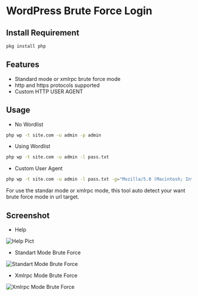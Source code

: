 # WordPress Brute Force Login

Install Requirement
-------------------
``` bash
pkg install php
```

Features
--------
* Standard mode or xmlrpc brute force mode
* http and https protocols supported
* Custom HTTP USER AGENT

Usage
-----
* No Wordlist
``` bash
php wp -t site.com -u admin -p admin
```
* Using Wordlist
``` bash
php wp -t site.com -u admin -l pass.txt
```
* Custom User Agent
``` bash
php wp -t site.com -u admin -l pass.txt -g="Mozilla/5.0 (Macintosh; Intel Mac OS X 10_15_3) AppleWebKit/605.1.15 (KHTML, like Gecko) Version/13.0.5 Safari/605.1.15"
```
For use the standar mode or xmlrpc mode, this tool auto detect your want brute force mode in url target.

Screenshot
----------
* Help

![Help Pict](https://images2.imgbox.com/fa/71/vs1tiOtZ_o.png)

* Standart Mode Brute Force

![Standart Mode Brute Force](https://images2.imgbox.com/cd/65/1FDcQayq_o.png)

* Xmlrpc Mode Brute Force

![Xmlrpc Mode Brute Force](https://images2.imgbox.com/84/99/VrmsmUXT_o.png)